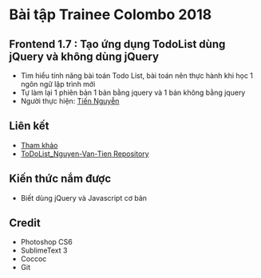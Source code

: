 # Bài tập Trainee Colombo 2018

## Frontend 1.7 : Tạo ứng dụng TodoList dùng jQuery và không dùng jQuery

* Tìm hiểu tính năng bài toán Todo List, bài toán nên thực hành khi học 1 ngôn ngữ lập trình mới
* Tự làm lại 1 phiên bản 1 bản bằng jquery và 1 bản không bằng jquery
* Người thực hiện: [ Tiến Nguyễn ](https://github.com/tiennguyen98)

## Liên kết
* [ Tham khảo ](http://todomvc.com/examples/jquery/#/all)
* [ ToDoList_Nguyen-Van-Tien Repository ](https://github.com/tiennguyen98/ToDoList_Nguyen-Van-Tien)

## Kiến thức nắm được
* Biết dùng jQuery và Javascript cơ bản

## Credit
* Photoshop CS6
* SublimeText 3
* Coccoc
* Git
